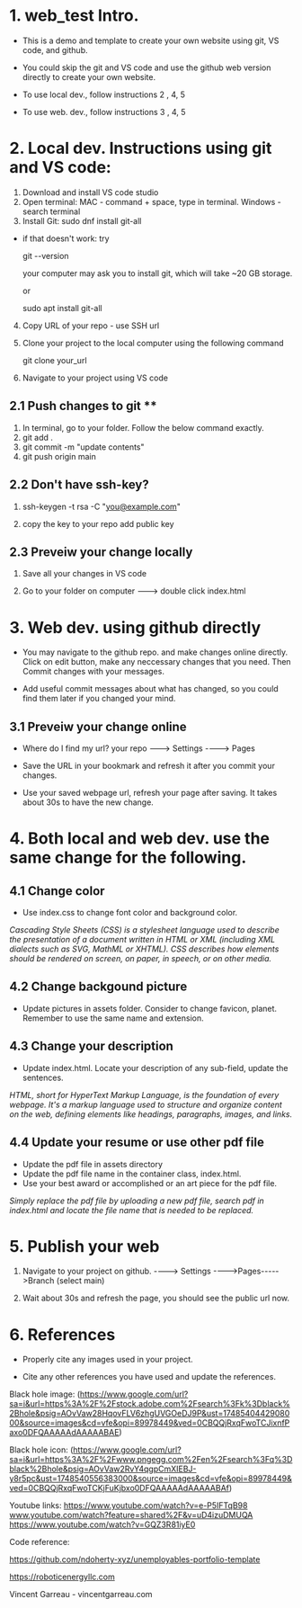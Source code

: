 
# 1. web_test Intro.
 - This is a demo and template to create your own website using git, VS code, and github. 
 - You could skip the git and VS code and use the github web version directly to create your own website.

 - To use local dev., follow instructions 2 , 4, 5
 - To use web. dev., follow instructions 3 , 4, 5

# 2. Local dev. Instructions using git and VS code:
1. Download and install VS code studio 
2. Open terminal: MAC - command + space, type in terminal.  Windows - search terminal
3. Install Git:  sudo dnf install git-all
 - if that doesn't work: try
    
    git --version

    your computer may ask you to install git, which will take ~20 GB storage.

    or

    sudo apt install git-all

4. Copy URL of your repo - use SSH url
5. Clone your project to the local computer using the following command

    git clone your_url

6. Navigate to your project using VS code


## 2.1 Push changes to git ** 

1. In terminal, go to your folder. Follow the below command exactly.
2. git add .
3. git commit -m "update contents"
4. git push origin main

## 2.2 Don't have ssh-key?

1. ssh-keygen -t rsa -C "you@example.com" 

2. copy the key to your repo add public key   

## 2.3 Preveiw your change locally
1. Save all your changes in VS code

2. Go to your folder on computer ---> double click index.html



# 3. Web dev. using github directly

 - You may navigate to the github repo. and make changes online directly. Click on edit button, make any neccessary changes that you need. Then Commit changes with your messages. 

 - Add useful commit messages about what has changed, so you could find them later if you changed your mind.

## 3.1 Preveiw your change online

 - Where do I find my url?  your repo ---> Settings ----> Pages   

 - Save the URL in your bookmark and refresh it after you commit your changes. 

 - Use your saved webpage url, refresh your page after saving.  It takes about 30s to have the new change.

# 4. Both local and web dev. use the same change for the following.
## 4.1 Change color

 - Use index.css to change font color and background color.

 *Cascading Style Sheets (CSS) is a stylesheet language used to describe the presentation of a document written in HTML or XML (including XML dialects such as SVG, MathML or XHTML). CSS describes how elements should be rendered on screen, on paper, in speech, or on other media.*
## 4.2 Change backgound picture

 - Update pictures in assets folder. Consider to change favicon, planet.  Remember to use the same name and extension.

## 4.3 Change your description

 - Update index.html. Locate your description of any sub-field, update the sentences.

 *HTML, short for HyperText Markup Language, is the foundation of every webpage. It's a markup language used to structure and organize content on the web, defining elements like headings, paragraphs, images, and links.*

## 4.4 Update your resume or use other pdf file

 - Update the pdf file in assets directory
 - Update the pdf file name in the container class, index.html. 
 - Use your best award or accomplished or an art piece for the pdf file.

 *Simply replace the pdf file by uploading a new pdf file, search pdf in index.html and locate the file name that is needed to be replaced.*

# 5. Publish your web

1. Navigate to your project on github. ----> Settings ---->Pages----->Branch (select main)

2. Wait about 30s and refresh the page, you should see the public url now.
  

# 6. References

- Properly cite any images used in your project.

- Cite any other references you have used and update the references.

Black hole image:
(https://www.google.com/url?sa=i&url=https%3A%2F%2Fstock.adobe.com%2Fsearch%3Fk%3Dblack%2Bhole&psig=AOvVaw28HqovFLV6zhgUVGOeDJ9P&ust=1748540442908000&source=images&cd=vfe&opi=89978449&ved=0CBQQjRxqFwoTCJixnfPaxo0DFQAAAAAdAAAAABAE)

Black hole icon:
(https://www.google.com/url?sa=i&url=https%3A%2F%2Fwww.pngegg.com%2Fen%2Fsearch%3Fq%3Dblack%2Bhole&psig=AOvVaw2RvY4qgpCmXIEBJ-y8r5pc&ust=1748540556383000&source=images&cd=vfe&opi=89978449&ved=0CBQQjRxqFwoTCKjFuKjbxo0DFQAAAAAdAAAAABAf)

Youtube links:
https://www.youtube.com/watch?v=e-P5IFTqB98
www.youtube.com/watch?feature=shared%2F&v=uD4izuDMUQA
https://www.youtube.com/watch?v=GQZ3R81iyE0

Code reference:

https://github.com/ndoherty-xyz/unemployables-portfolio-template

https://roboticenergyllc.com

Vincent Garreau  - vincentgarreau.com


